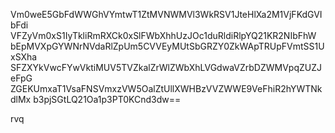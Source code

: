 Vm0weE5GbFdWWGhVYmtwT1ZtMVNWMVl3WkRSV1JteHlXa2M1VjFKdGVIbFdi
VFZyVm0xS1IyTkliRmRXCk0xSlFWbXhhUzJOc1duRldiRlpYQ21KR2NIbFhW
bEpMVXpGYWNrNVdaRlZpUm5CVVEyMUtSbGRZY0ZkWApTRUpFVmtSS1UxSXha
SFZXYkVwcFYwVktiMUV5TVZkalZrWlZWbXhLVGdwaVZrbDZWMVpqZUZJeFpG
ZGEKUmxaT1VsaFNSVmxzVW5OalZtUllXWHBzVVZWWE9VeFhiR2hYWTNkdlMx
b3pjSGtLQ21Oa1p3PT0KCnd3dw==

rvq